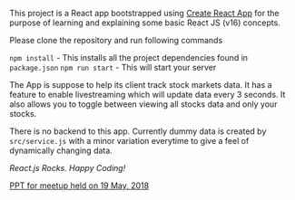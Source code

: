 This project is a React app bootstrapped using [Create React App](https://github.com/facebookincubator/create-react-app)  for the purpose of learning and explaining some basic React JS (v16) concepts.

Please clone the repository and run following commands

`npm install` - This installs all the project dependencies found in `package.json`
`npm run start` - This will start your server

The App is suppose to help its client track stock markets data. It has a feature to enable livestreaming which will update data every 3 seconds. It also allows you to toggle between viewing all stocks data and only your stocks.

There is no backend to this app. Currently dummy data is created by `src/service.js` with a minor variation everytime to give a feel of dynamically changing data.

*React.js Rocks. Happy Coding!*


[PPT for meetup held on 19 May, 2018](docs/react-js-meetup-ppt.pdf)